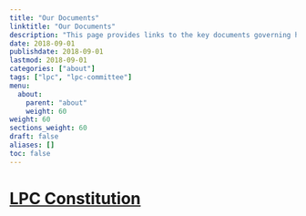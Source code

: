 ```yaml
---
title: "Our Documents"
linktitle: "Our Documents"
description: "This page provides links to the key documents governing how we operate"
date: 2018-09-01
publishdate: 2018-09-01
lastmod: 2018-09-01
categories: ["about"]
tags: ["lpc", "lpc-committee"]
menu:
  about:
    parent: "about"
    weight: 60
weight: 60
sections_weight: 60
draft: false
aliases: []
toc: false
---
```


# [LPC Constitution](/documents/NOTLPC-Constitution.pdf)

